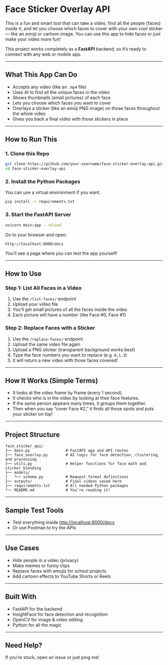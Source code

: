 # Face Sticker Overlay API

This is a fun and smart tool that can take a video, find all the people (faces) inside it, and let you choose which faces to cover with your own cool sticker — like an emoji or cartoon image. You can use this app to hide faces or just make your video more fun!

This project works completely as a **FastAPI** backend, so it’s ready to connect with any web or mobile app.

---

## What This App Can Do

* Accepts any video (like an `.mp4` file)
* Uses AI to find all the unique faces in the video
* Shows thumbnails (small pictures) of each face
* Lets you choose which faces you want to cover
* Overlays a sticker (like an emoji PNG image) on those faces throughout the whole video
* Gives you back a final video with those stickers in place

---

## How to Run This

### 1. Clone this Repo

```bash
git clone https://github.com/your-username/face-sticker-overlay-api.git
cd face-sticker-overlay-api
```

### 2. Install the Python Packages

You can use a virtual environment if you want.

```bash
pip install -r requirements.txt
```

### 3. Start the FastAPI Server

```bash
uvicorn main:app --reload
```

Go to your browser and open:

```
http://localhost:8000/docs
```

You'll see a page where you can test the app yourself!

---

## How to Use

### Step 1: List All Faces in a Video

1. Use the `/list-faces/` endpoint
2. Upload your video file
3. You’ll get small pictures of all the faces inside the video
4. Each picture will have a number (like Face #0, Face #1)

### Step 2: Replace Faces with a Sticker

1. Use the `/replace-faces/` endpoint
2. Upload the same video file again
3. Upload a PNG sticker (transparent background works best)
4. Type the face numbers you want to replace (e.g. `0,1,3`)
5. It will return a new video with those faces covered!

---

## How It Works (Simple Terms)

* It looks at the video frame by frame (every 1 second).
* It checks who is in the video by looking at their face features.
* If the same person appears many times, it groups them together.
* Then when you say “cover Face #2,” it finds all those spots and puts your sticker on top!

---

## Project Structure

```
face_sticker_api/
├── main.py                # FastAPI app and API routes
├── face_overlay.py        # AI logic for face detection, clustering, and processing
├── utils.py               # Helper functions for face math and sticker blending
├── models/
│   └── schema.py          # Request format definitions
├── outputs/               # Final videos saved here
├── requirements.txt       # All needed Python packages
└── README.md              # You’re reading it!
```

---

## Sample Test Tools

* Test everything inside [http://localhost:8000/docs](http://localhost:8000/docs)
* Or use Postman to try the APIs

---

## Use Cases

* Hide people in a video (privacy)
* Make memes or funny clips
* Replace faces with emojis for school projects
* Add cartoon effects to YouTube Shorts or Reels

---

## Built With

* FastAPI for the backend
* InsightFace for face detection and recognition
* OpenCV for image & video editing
* Python for all the magic

---

## Need Help?

If you’re stuck, open an issue or just ping me!
